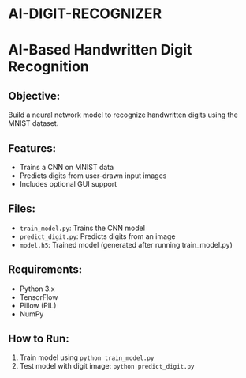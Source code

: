 # AI-DIGIT-RECOGNIZER
# AI-Based Handwritten Digit Recognition

## Objective:
Build a neural network model to recognize handwritten digits using the MNIST dataset.

## Features:
- Trains a CNN on MNIST data
- Predicts digits from user-drawn input images
- Includes optional GUI support

## Files:
- `train_model.py`: Trains the CNN model
- `predict_digit.py`: Predicts digits from an image
- `model.h5`: Trained model (generated after running train_model.py)

## Requirements:
- Python 3.x
- TensorFlow
- Pillow (PIL)
- NumPy

## How to Run:
1. Train model using `python train_model.py`
2. Test model with digit image: `python predict_digit.py`
